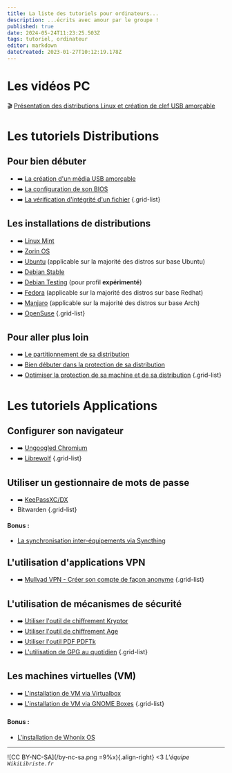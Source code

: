 ```yaml
---
title: La liste des tutoriels pour ordinateurs...
description: ...écrits avec amour par le groupe !
published: true
date: 2024-05-24T11:23:25.503Z
tags: tutoriel, ordinateur
editor: markdown
dateCreated: 2023-01-27T10:12:19.178Z
---
```


# Les vidéos PC
🎬 [Présentation des distributions Linux et création de clef USB amorçable](/tutoriels/monde-linux)

# Les tutoriels Distributions

## Pour bien débuter

- :arrow_right: [La création d'un média USB amorçable](/tutoriels/usb-bootable)
- :arrow_right: [La configuration de son BIOS](/tutoriels/bios-boot)
- :arrow_right: [La vérification d'intégrité d'un fichier](/tutoriels/verifier-integrite)
{.grid-list}

## Les installations de distributions

- :arrow_right: [Linux Mint](/tutoriels/mint)
- :arrow_right: [Zorin OS](/tutoriels/zorin)
- :arrow_right: [Ubuntu](/tutoriels/ubuntu) (applicable sur la majorité des distros sur base Ubuntu)
- :arrow_right: [Debian Stable](/tutoriels/debian)
- :arrow_right: [Debian Testing](/tutoriels/debian-testing) (pour profil **expérimenté**)
- :arrow_right: [Fedora](/tutoriels/fedora) (applicable sur la majorité des distros sur base Redhat)
- :arrow_right: [Manjaro](/tutoriels/manjaro) (applicable sur la majorité des distros sur base Arch)
- :arrow_right: [OpenSuse](/tutoriels/opensuse-temb)
{.grid-list}

## Pour aller plus loin

- :arrow_right: [Le partitionnement de sa distribution](/tutoriels/partitioning)
- :arrow_right: [Bien débuter dans la protection de sa distribution](/tutoriels/distro-protect)
- :arrow_right: [Optimiser la protection de sa machine et de sa distribution](/tutoriels/distro-protect-hardening)
{.grid-list}

# Les tutoriels Applications

## Configurer son navigateur

- :arrow_right: [Ungoogled Chromium](/tutoriels/ungoogled-chromium)
- :arrow_right: [Librewolf](/tutoriels/librewolf)
{.grid-list}

## Utiliser un gestionnaire de mots de passe
- :arrow_right: [KeePassXC/DX](/tutoriels/keepass)
- Bitwarden
{.grid-list}

#### Bonus :
- [La synchronisation inter-équipements via Syncthing](/tutoriels/syncthing)

## L'utilisation d'applications VPN
- :arrow_right: [Mullvad VPN - Créer son compte de façon anonyme](/tutoriels/mullvadvpn)
{.grid-list}

## L'utilisation de mécanismes de sécurité

- :arrow_right: [Utiliser l'outil de chiffrement Kryptor](/tutoriels/kryptor)
- :arrow_right: [Utiliser l'outil de chiffrement Age](/tutoriels/age)
- :arrow_right: [Utiliser l'outil PDF PDFTk](/tutoriels/chiff-pdf)
- :arrow_right: [L'utilisation de GPG au quotidien](/tutoriels/gnupg)
{.grid-list}

## Les machines virtuelles (VM)

- :arrow_right: [L'installation de VM via Virtualbox](/tutoriels/virtualbox)
- :arrow_right: [L'installation de VM via GNOME Boxes](/tutoriels/gnome-boxes)
{.grid-list}

#### Bonus :
- [L'installation de Whonix OS](/tutoriels/whonix)

---
![CC BY-NC-SA](/by-nc-sa.png =9%x){.align-right} <3 *L'équipe `WikiLibriste.fr`*

